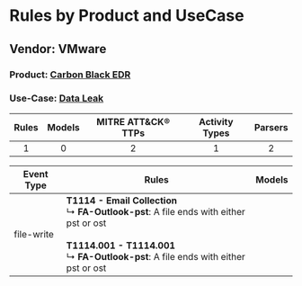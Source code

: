 Rules by Product and UseCase
============================
Vendor: VMware
--------------
### Product: [Carbon Black EDR](../ds_vmware_carbon_black_edr.md)
### Use-Case: [Data Leak](../../../../UseCases/uc_data_leak.md)

| Rules | Models | MITRE ATT&CK® TTPs | Activity Types | Parsers |
|:-----:|:------:|:------------------:|:--------------:|:-------:|
|   1   |   0    |         2          |       1        |    2    |

| Event Type | Rules    | Models |
| ---------- | ---- | ------ |
| file-write | <b>T1114 - Email Collection</b><br> ↳ <b>FA-Outlook-pst</b>: A file ends with either  pst or ost<br><br><b>T1114.001 - T1114.001</b><br> ↳ <b>FA-Outlook-pst</b>: A file ends with either  pst or ost |        |